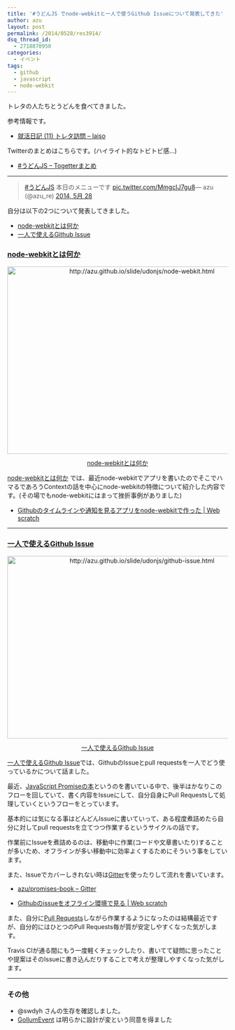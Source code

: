 ```yaml
---
title: '#うどんJS でnode-webkitと一人で使うGithub Issueについて発表してきた'
author: azu
layout: post
permalink: /2014/0528/res3914/
dsq_thread_id:
  - 2718870950
categories:
  - イベント
tags:
  - github
  - javascript
  - node-webkit
---
```

トレタの人たちとうどんを食べてきました。

参考情報です。

*   [就活日記 (11) トレタ訪問 &#8211; laiso][1]

Twitterのまとめはこちらです。(ハイライト的なトビトビ感…)

*   [#うどんJS &#8211; Togetterまとめ][2]

* * *

<blockquote class="twitter-tweet" lang="ja">
  <p>
    <a href="https://twitter.com/search?q=%23%E3%81%86%E3%81%A9%E3%82%93JS&src=hash">#うどんJS</a> 本日のメニューです <a href="http://t.co/MmgcIJ7gu8">pic.twitter.com/MmgcIJ7gu8</a>&mdash; azu (@azu_re) <a href="https://twitter.com/azu_re/statuses/471599388108668928">2014, 5月 28</a>
  </p>
</blockquote>



自分は以下の2つについて発表してきました。

*   [node-webkitとは何か][3]
*   [一人で使えるGithub Issue][4]

### [node-webkitとは何か][3]

<div class="kwout" style="text-align: center;">
  <a href="http://azu.github.io/slide/udonjs/node-webkit.html"><img src="http://kwout.com/cutout/c/iv/jt/94x.jpg" alt="http://azu.github.io/slide/udonjs/node-webkit.html" title="node-webkitとは何か" width="600" height="428" style="border: none;" /></a> <p style="margin-top: 10px; text-align: center;">
    <a href="http://azu.github.io/slide/udonjs/node-webkit.html">node-webkitとは何か</a>
  </p>
</div>

[node-webkitとは何か][3] では、最近node-webkitでアプリを書いたのでそこでハマるであろうContextの話を中心にnode-webkitの特徴について紹介した内容です。(その場でもnode-webkitにはまって挫折事例がありました)

*   [Githubのタイムラインや通知を見るアプリをnode-webkitで作った | Web scratch][5]

* * *

### [一人で使えるGithub Issue][4]

<div class="kwout" style="text-align: center;">
  <a href="http://azu.github.io/slide/udonjs/github-issue.html"><img src="http://kwout.com/cutout/b/t5/pz/8pm.jpg" alt="http://azu.github.io/slide/udonjs/github-issue.html" title="一人で使えるGithub Issue" width="600" height="417" style="border: none;" /></a> <p style="margin-top: 10px; text-align: center;">
    <a href="http://azu.github.io/slide/udonjs/github-issue.html">一人で使えるGithub Issue</a>
  </p>
</div>

[一人で使えるGithub Issue][4]では、GithubのIssueとpull requestsを一人でどう使っているかについて話ました。

最近、[JavaScript Promiseの本][6]というのを書いている中で、後半はかなりこのフローを回していて、書く内容をIssueにして、自分自身にPull Requestsして処理していくというフローをとっています。

基本的には気になる事はどんどんIssueに書いていって、ある程度煮詰めたら自分に対してpull requestsを立てつつ作業するというサイクルの話です。

作業前にIssueを煮詰めるのは、移動中に作業(コードや文章書いたり)することが多いため、オフラインが多い移動中に効率よくするためにそういう事をしています。

また、Issueでカバーしきれない時は[Gitter][7]を使ったりして流れを書いています。

*   [azu/promises-book &#8211; Gitter][8]

*   [Githubのissueをオフライン環境で見る | Web scratch][9]

また、自分に[Pull Requests][10]しながら作業するようになったのは結構最近ですが、自分的にはひとつのPull Requests毎が質が安定しやすくなった気がします。

Travis CIが通る間にもう一度軽くチェックしたり、書いてて疑問に思ったことや提案はそのIssueに書き込んだりすることで考えが整理しやすくなった気がします。

* * *

### その他

*   @swdyh さんの生存を確認しました。
*   [GollumEvent][11] は明らかに設計が変という同意を得ました

 [1]: http://laiso.hatenablog.com/entry/2014/04/07/%E5%B0%B1%E6%B4%BB%E6%97%A5%E8%A8%98_(10)_%E3%83%88%E3%83%AC%E3%82%BF%E8%A8%AA%E5%95%8F "就活日記 (11) トレタ訪問 - laiso"
 [2]: http://togetter.com/li/673082 "#うどんJS - Togetterまとめ"
 [3]: http://azu.github.io/slide/udonjs/node-webkit.html "node-webkitとは何か"
 [4]: http://azu.github.io/slide/udonjs/github-issue.html "一人で使えるGithub Issue"
 [5]: http://efcl.info/2014/0430/res3872/ "Githubのタイムラインや通知を見るアプリをnode-webkitで作った | Web scratch"
 [6]: http://azu.github.io/promises-book/ "JavaScript Promiseの本"
 [7]: https://gitter.im/ "Gitter"
 [8]: https://gitter.im/azu/promises-book "azu/promises-book - Gitter"
 [9]: http://efcl.info/2014/0521/res3908/ "Githubのissueをオフライン環境で見る | Web scratch"
 [10]: https://github.com/azu/Promises-book/pulls?direction=desc&page=1&sort=created&state=closed "Pull Requests · azu/promises-book"
 [11]: https://developer.github.com/v3/activity/events/types/#gollumevent "GollumEvent"